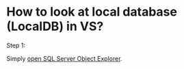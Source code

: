 # How to look at local database (LocalDB) in VS?
Step 1:

Simply [open SQL Server Object Explorer](https://github.com/40843245/ASP.NET-core-MVC/blob/main/ASP.NET%20core%20MVC5/SQL%20Server%20Object%20Explorer/How%20to/How%20to%20open%20SQL%20Server%20Object%20Explorer%20in%20VS%3F.md).
